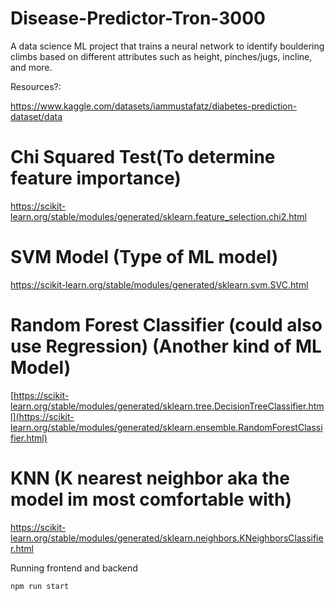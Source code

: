 # Disease-Predictor-Tron-3000
A data science ML project that trains a neural network to identify bouldering climbs based on different attributes such as height, pinches/jugs, incline, and more.

Resources?:

https://www.kaggle.com/datasets/iammustafatz/diabetes-prediction-dataset/data

# Chi Squared Test(To determine feature importance)
https://scikit-learn.org/stable/modules/generated/sklearn.feature_selection.chi2.html

# SVM Model (Type of ML model)
https://scikit-learn.org/stable/modules/generated/sklearn.svm.SVC.html

# Random Forest Classifier (could also use Regression) (Another kind of ML Model)
[https://scikit-learn.org/stable/modules/generated/sklearn.tree.DecisionTreeClassifier.html](https://scikit-learn.org/stable/modules/generated/sklearn.ensemble.RandomForestClassifier.html)

# KNN (K nearest neighbor aka the model im most comfortable with)
https://scikit-learn.org/stable/modules/generated/sklearn.neighbors.KNeighborsClassifier.html

Running frontend and backend
```
npm run start
```
